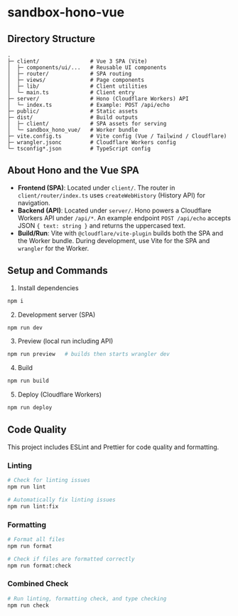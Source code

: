 # sandbox-hono-vue

## Directory Structure

```text
.
├─ client/                # Vue 3 SPA (Vite)
│  ├─ components/ui/...   # Reusable UI components
│  ├─ router/             # SPA routing
│  ├─ views/              # Page components
│  ├─ lib/                # Client utilities
│  └─ main.ts             # Client entry
├─ server/                # Hono (Cloudflare Workers) API
│  └─ index.ts            # Example: POST /api/echo
├─ public/                # Static assets
├─ dist/                  # Build outputs
│  ├─ client/             # SPA assets for serving
│  └─ sandbox_hono_vue/   # Worker bundle
├─ vite.config.ts         # Vite config (Vue / Tailwind / Cloudflare)
├─ wrangler.jsonc         # Cloudflare Workers config
└─ tsconfig*.json         # TypeScript config
```

## About Hono and the Vue SPA

- **Frontend (SPA)**: Located under `client/`. The router in `client/router/index.ts` uses `createWebHistory` (History API) for navigation.
- **Backend (API)**: Located under `server/`. Hono powers a Cloudflare Workers API under `/api/*`. An example endpoint `POST /api/echo` accepts JSON `{ text: string }` and returns the uppercased text.
- **Build/Run**: Vite with `@cloudflare/vite-plugin` builds both the SPA and the Worker bundle. During development, use Vite for the SPA and `wrangler` for the Worker.

## Setup and Commands

1. Install dependencies

```bash
npm i
```

2. Development server (SPA)

```bash
npm run dev
```

3. Preview (local run including API)

```bash
npm run preview   # builds then starts wrangler dev
```

4. Build

```bash
npm run build
```

5. Deploy (Cloudflare Workers)

```bash
npm run deploy
```

## Code Quality

This project includes ESLint and Prettier for code quality and formatting.

### Linting

```bash
# Check for linting issues
npm run lint

# Automatically fix linting issues
npm run lint:fix
```

### Formatting

```bash
# Format all files
npm run format

# Check if files are formatted correctly
npm run format:check
```

### Combined Check

```bash
# Run linting, formatting check, and type checking
npm run check
```
